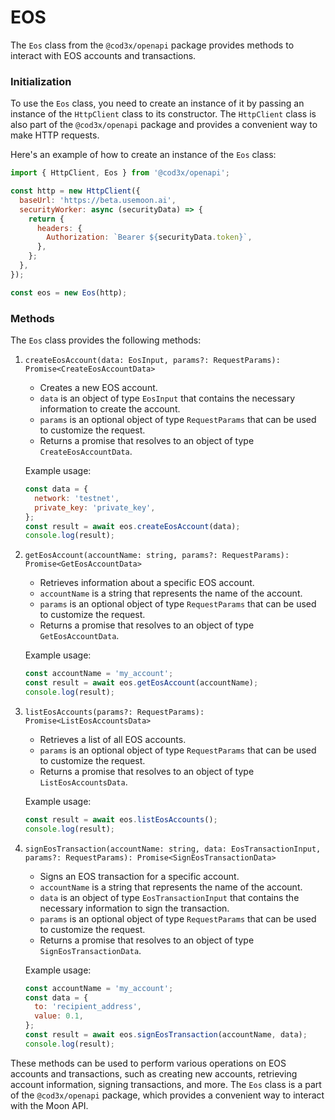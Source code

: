 # EOS



The `Eos` class from the `@cod3x/openapi` package provides methods to interact with EOS accounts and transactions.

### Initialization

To use the `Eos` class, you need to create an instance of it by passing an instance of the `HttpClient` class to its constructor. The `HttpClient` class is also part of the `@cod3x/openapi` package and provides a convenient way to make HTTP requests.

Here's an example of how to create an instance of the `Eos` class:

```javascript
import { HttpClient, Eos } from '@cod3x/openapi';

const http = new HttpClient({
  baseUrl: 'https://beta.usemoon.ai',
  securityWorker: async (securityData) => {
    return {
      headers: {
        Authorization: `Bearer ${securityData.token}`,
      },
    };
  },
});

const eos = new Eos(http);
```

### Methods

The `Eos` class provides the following methods:

1.  `createEosAccount(data: EosInput, params?: RequestParams): Promise<CreateEosAccountData>`

    * Creates a new EOS account.
    * `data` is an object of type `EosInput` that contains the necessary information to create the account.
    * `params` is an optional object of type `RequestParams` that can be used to customize the request.
    * Returns a promise that resolves to an object of type `CreateEosAccountData`.

    Example usage:

    ```javascript
    const data = {
      network: 'testnet',
      private_key: 'private_key',
    };
    const result = await eos.createEosAccount(data);
    console.log(result);
    ```
2.  `getEosAccount(accountName: string, params?: RequestParams): Promise<GetEosAccountData>`

    * Retrieves information about a specific EOS account.
    * `accountName` is a string that represents the name of the account.
    * `params` is an optional object of type `RequestParams` that can be used to customize the request.
    * Returns a promise that resolves to an object of type `GetEosAccountData`.

    Example usage:

    ```javascript
    const accountName = 'my_account';
    const result = await eos.getEosAccount(accountName);
    console.log(result);
    ```
3.  `listEosAccounts(params?: RequestParams): Promise<ListEosAccountsData>`

    * Retrieves a list of all EOS accounts.
    * `params` is an optional object of type `RequestParams` that can be used to customize the request.
    * Returns a promise that resolves to an object of type `ListEosAccountsData`.

    Example usage:

    ```javascript
    const result = await eos.listEosAccounts();
    console.log(result);
    ```
4.  `signEosTransaction(accountName: string, data: EosTransactionInput, params?: RequestParams): Promise<SignEosTransactionData>`

    * Signs an EOS transaction for a specific account.
    * `accountName` is a string that represents the name of the account.
    * `data` is an object of type `EosTransactionInput` that contains the necessary information to sign the transaction.
    * `params` is an optional object of type `RequestParams` that can be used to customize the request.
    * Returns a promise that resolves to an object of type `SignEosTransactionData`.

    Example usage:

    ```javascript
    const accountName = 'my_account';
    const data = {
      to: 'recipient_address',
      value: 0.1,
    };
    const result = await eos.signEosTransaction(accountName, data);
    console.log(result);
    ```

These methods can be used to perform various operations on EOS accounts and transactions, such as creating new accounts, retrieving account information, signing transactions, and more. The `Eos` class is a part of the `@cod3x/openapi` package, which provides a convenient way to interact with the Moon API.
